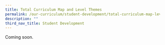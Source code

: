 ```yaml
---
title: Total Curriculum Map and Level Themes
permalink: /our-curriculum/student-development/total-curriculum-map-level-themes/
description: ""
third_nav_title: Student Development
---
```

Coming soon.
